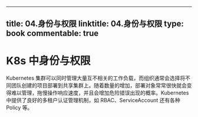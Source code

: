 
---
title: 04.身份与权限
linktitle: 04.身份与权限
type: book
commentable: true
---

# K8s 中身份与权限

Kubernetes 集群可以同时管理大量互不相关的工作负载，而组织通常会选择将不同团队创建的项目部署到共享集群上。随着数量的增加，部署对象常常很快就会变得难以管理，拖慢操作响应速度，并且会增加危险错误出现的概率。Kubernetes 中提供了良好的多租户认证管理机制，如 RBAC、ServiceAccount 还有各种 Policy 等。

    
